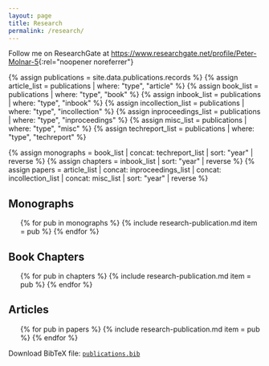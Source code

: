 ```yaml
---
layout: page
title: Research
permalink: /research/
---
```

Follow me on ResearchGate at <https://www.researchgate.net/profile/Peter-Molnar-5>{:rel="noopener noreferrer"}

<!--
$ jq ".records[].type" < _data/publications.json  | sort | uniq -c 
  21 "article
   1 "book"
   1 "inbook"
   4 "incollection"
  13 "inproceedings"
   3 "misc"
   1 "techreport" -->

{% assign publications = site.data.publications.records %}
{% assign article_list = publications | where: "type", "article" %}
{% assign book_list = publications | where: "type", "book" %}
{% assign inbook_list = publications | where: "type", "inbook" %}
{% assign incollection_list = publications | where: "type", "incollection" %}
{% assign inproceedings_list = publications | where: "type", "inproceedings" %}
{% assign misc_list = publications | where: "type", "misc" %}
{% assign techreport_list = publications | where: "type", "techreport" %}

{% assign monographs = book_list | concat: techreport_list | sort: "year" | reverse %}
{% assign chapters =  inbook_list | sort: "year" | reverse %}
{% assign papers = article_list | concat: inproceedings_list | concat: incollection_list | concat: misc_list | sort: "year" | reverse %}

## Monographs
<ul class="publication-list">
{% for pub in monographs %}
    {% include research-publication.md item = pub %}
{% endfor %}
</ul>

## Book Chapters
<ul class="publication-list">
{% for pub in chapters %}
    {% include research-publication.md item = pub %}
{% endfor %}
</ul>

## Articles
<ul class="publication-list">
{% for pub in papers %}
    {% include research-publication.md item = pub %}
{% endfor %}
</ul>

<div class="left-line">Download BibTeX file: <a href="/assets/publications.bib"><code>publications.bib</code></a>